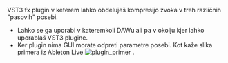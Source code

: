 VST3 fx plugin v keterem lahko obdeluješ kompresijo zvoka v treh različnih "pasovih" posebi. 

- Lahko se ga uporabi v kateremkoli DAWu ali pa v okolju kjer lahko uporablaš VST3 plugine. 
- Ker plugin nima GUI morate odpreti parametre posebi. Kot kaže slika primera iz Ableton Live
![plugin_primer](https://user-images.githubusercontent.com/79810134/151858656-e75b8141-5550-4d84-ba3c-f44690c4fa89.PNG)
.
